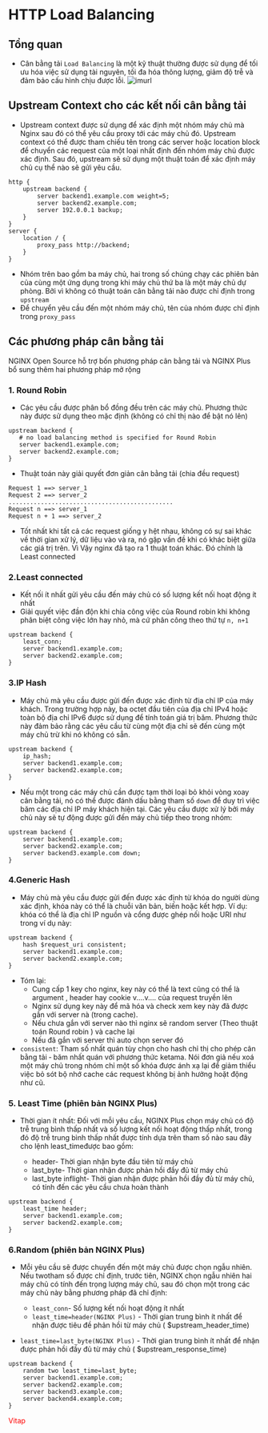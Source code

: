 # HTTP Load Balancing
## Tổng quan
- Cân bằng tải `Load Balancing` là một kỹ thuật thường được sử dụng để tối ưu hóa việc sử dụng tài nguyên, tối đa hóa thông lượng, giảm độ trễ và đảm bảo cấu hình chịu được lỗi.
![imurl](https://www.nginx.com/wp-content/uploads/2017/09/NGINX-Plus-product-page_Load-Balancer@2x.png)
## Upstream Context cho các kết nối cân bằng tải
- Upstream context được sử dụng để xác định một nhóm máy chủ mà Nginx sau đó có thể yêu cầu proxy tới các máy chủ đó. Upstream context có thể được tham chiếu tên trong các server hoặc location block để chuyển các request của một loại nhất định đến nhóm máy chủ được xác định. Sau đó, upstream sẽ sử dụng một thuật toán để xác định máy chủ cụ thể nào sẽ gửi yêu cầu.

```
http {
    upstream backend {
        server backend1.example.com weight=5;
        server backend2.example.com;
        server 192.0.0.1 backup;
    }
}
server {
    location / {
        proxy_pass http://backend;
    }
}
```
- Nhóm trên bao gồm ba máy chủ, hai trong số chúng chạy các phiên bản của cùng một ứng dụng trong khi máy chủ thứ ba là một máy chủ dự phòng. Bởi vì không có thuật toán cân bằng tải nào được chỉ định trong `upstream`
- Để chuyển yêu cầu đến một nhóm máy chủ, tên của nhóm được chỉ định trong `proxy_pass`
## Các phương pháp cân bằng tải
NGINX Open Source hỗ trợ bốn phương pháp cân bằng tải và NGINX Plus bổ sung thêm hai phương pháp mở rộng
### 1. Round Robin 
- Các yêu cầu được phân bổ đồng đều trên các máy chủ. Phương thức này được sử dụng theo mặc định (không có chỉ thị nào để bật nó lên)
```
upstream backend {
   # no load balancing method is specified for Round Robin
   server backend1.example.com;
   server backend2.example.com;
}
```
- Thuật toán này giải quyết đơn giản cân bằng tải (chia đều request)
```
Request 1 ==> server_1
Request 2 ==> server_2
..............................................
Request n ==> server_1
Request n + 1 ==> server_2
```
- Tốt nhất khi tất cả các request giống y hệt nhau, không có sự sai khác về thời gian xử lý, dữ liệu vào và ra, nó gặp vấn đề khi có khác biệt giữa các giá trị trên. Vì Vậy nginx đã tạo ra 1 thuật toán khác. Đó chính là Least connected
### 2.Least connected
- Kết nối ít nhất gửi yêu cầu đến máy chủ có số lượng kết nối hoạt động ít nhất
- Giải quyết việc đần độn khi chia công việc của Round robin khi không phân biệt công việc lớn hay nhỏ, mà cứ phân công theo thứ tự `n, n+1`
```
upstream backend {
    least_conn;
    server backend1.example.com;
    server backend2.example.com;
}
```
### 3.IP Hash
 - Máy chủ mà yêu cầu được gửi đến được xác định từ địa chỉ IP của máy khách. Trong trường hợp này, ba octet đầu tiên của địa chỉ IPv4 hoặc toàn bộ địa chỉ IPv6 được sử dụng để tính toán giá trị băm. Phương thức này đảm bảo rằng các yêu cầu từ cùng một địa chỉ sẽ đến cùng một máy chủ trừ khi nó không có sẵn.
```
upstream backend {
    ip_hash;
    server backend1.example.com;
    server backend2.example.com;
}
```
- Nếu một trong các máy chủ cần được tạm thời loại bỏ khỏi vòng xoay cân bằng tải, nó có thể được đánh dấu bằng tham số `down` để duy trì việc băm các địa chỉ IP máy khách hiện tại. Các yêu cầu được xử lý bởi máy chủ này sẽ tự động được gửi đến máy chủ tiếp theo trong nhóm:
```
upstream backend {
    server backend1.example.com;
    server backend2.example.com;
    server backend3.example.com down;
}
```
### 4.Generic Hash 
- Máy chủ mà yêu cầu được gửi đến được xác định từ khóa do người dùng xác định, khóa này có thể là chuỗi văn bản, biến hoặc kết hợp. Ví dụ: khóa có thể là địa chỉ IP nguồn và cổng được ghép nối hoặc URI như trong ví dụ này:
```
upstream backend {
    hash $request_uri consistent;
    server backend1.example.com;
    server backend2.example.com;
}
```
- Tóm lại:
  - Cung cấp 1 key cho nginx, key này có thể là text cũng có thể là argument , header hay cookie v....v.... của request truyền lên
  - Nginx sử dụng key này để mã hóa và check xem key này đã được gắn với server nà (trong cache).
  - Nếu chưa gắn với server nào thì nginx sẽ random server (Theo thuật toán Round robin ) và cache lại
  - Nếu đã gắn với server thì auto chọn server đó
- ` consistent `: Tham số nhất quán tùy chọn cho hash chỉ thị cho phép cân bằng tải ‑ băm nhất quán với phương thức ketama. Nói đơn giả nếu xoá một máy chủ trong nhóm chỉ một số khóa được ánh xạ lại để giảm thiểu việc bỏ sót bộ nhớ cache các request không bị ảnh hưởng hoặt động như cũ.
### 5. Least Time (phiên bản NGINX Plus)
- Thời gian ít nhất: Đối với mỗi yêu cầu, NGINX Plus chọn máy chủ có độ trễ trung bình thấp nhất và số lượng kết nối hoạt động thấp nhất, trong đó độ trễ trung bình thấp nhất được tính dựa trên tham số nào sau đây cho lệnh least_timeđược bao gồm:

    - header- Thời gian nhận byte đầu tiên từ máy chủ
    - last_byte- Thời gian nhận được phản hồi đầy đủ từ máy chủ
    - last_byte inflight- Thời gian nhận được phản hồi đầy đủ từ máy chủ, có tính đến các yêu cầu chưa hoàn thành
```
upstream backend {
    least_time header;
    server backend1.example.com;
    server backend2.example.com;
}
```
### 6.Random  (phiên bản NGINX Plus)
-   Mỗi yêu cầu sẽ được chuyển đến một máy chủ được chọn ngẫu nhiên. Nếu twotham số được chỉ định, trước tiên, NGINX chọn ngẫu nhiên hai máy chủ có tính đến trọng lượng máy chủ, sau đó chọn một trong các máy chủ này bằng phương pháp đã chỉ định:

    - `least_conn`- Số lượng kết nối hoạt động ít nhất
    -  `least_time=header(NGINX Plus)` - Thời gian trung bình ít nhất để nhận được tiêu đề phản hồi từ máy chủ ( $upstream_header_time)
   - `least_time=last_byte(NGINX Plus)` - Thời gian trung bình ít nhất để nhận được phản hồi đầy đủ từ máy chủ ( $upstream_response_time)
```
upstream backend {
    random two least_time=last_byte;
    server backend1.example.com;
    server backend2.example.com;
    server backend3.example.com;
    server backend4.example.com;
}
```
















<span style="color: red"> Vitap</span>